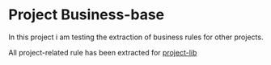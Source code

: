 # Project Business-base

In this project i am testing the extraction of business rules for other projects.

All project-related rule has been extracted for [project-lib](https://github.com/cassunde/project-lib)
